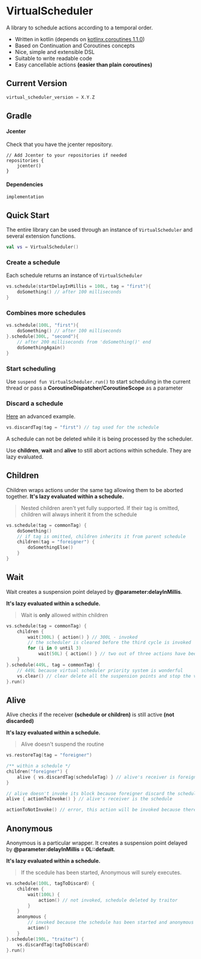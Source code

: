 # VirtualScheduler

A library to schedule actions according to a temporal order. 

- Written in kotlin (depends on [kotlinx.coroutines 1.1.0](https://github.com/Kotlin/kotlinx.coroutines))
- Based on Continuation and Coroutines concepts
- Nice, simple and extensible DSL
- Suitable to write readable code
- Easy cancellable actions **(easier than plain coroutines)**

## Current Version

```kotlin
virtual_scheduler_version = X.Y.Z
```

## Gradle
#### Jcenter

Check that you have the jcenter repository.

```
// Add Jcenter to your repositories if needed
repositories {
	jcenter()    
}
```
#### Dependencies

```
implementation
```
## Quick Start
The entire library can be used through an instance of `VirtualScheduler` and several extension functions.

```kotlin
val vs = VirtualScheduler()
```

### Create a schedule
Each schedule returns an instance of `VirtualScheduler`

```kotlin
vs.schedule(startDelayInMillis = 100L, tag = "first"){
    doSomething() // after 100 milliseconds
}
```
### Combines more schedules
```kotlin
vs.schedule(100L, "first"){
    doSomething() // after 100 milliseconds
}.schedule(300L, "second"){
    // after 200 milliseconds from 'doSomething()' end
    doSomethingAgain()
}
```
### Start scheduling
Use `suspend fun VirtualScheduler.run()` to start scheduling in the current thread or pass a **CoroutineDispatcher/CoroutineScope** as a parameter

### Discard a schedule
[Here](https://github.com/manueldidonna/VirtualScheduler/blob/2e8e04c1a5bf82e728683da7230acf4899ca382b/src/test/kotlin/com/manueldidonna/virtualscheduler/VirtualSchedulerTest.kt#L79-L102) an advanced example.

```kotlin
vs.discardTag(tag = "first") // tag used for the schedule 
```
A schedule can not be deleted while it is being processed by the scheduler.

Use **children**, **wait** and **alive** to still abort actions within schedule. They are lazy evaluated.

## Children
Children wraps actions under the same tag allowing them to be aborted together.
**It's lazy evaluated within a schedule.**
> Nested children aren't yet fully supported. If their tag is omitted, children will always inherit it from the schedule

```kotlin
vs.schedule(tag = commonTag) {
    doSomething()
    // if tag is omitted, children inherits it from parent schedule
    children(tag = "foreigner") {
        doSomethingElse()
    }
}
```
## Wait
Wait creates a suspension point delayed by **@parameter:delayInMillis**.

**It's lazy evaluated within a schedule.**
> Wait is **only** allowed within children
```kotlin
vs.schedule(tag = commonTag) {
    children {
        wait(300L) { action() } // 300L - invoked
        // the scheduler is cleared before the third cycle is invoked
        for (i in 0 until 3)
            wait(50L) { action() } // two out of three actions have been invoked
    }
}.schedule(449L, tag = commonTag) {
    // 449L because virtual scheduler priority system is wonderful
    vs.clear() // clear delete all the suspension points and stop the virtualscheduler
}.run()
```

## Alive
Alive checks if the receiver **(schedule or children)** is still active **(not discarded)**

**It's lazy evaluated within a schedule.**
> Alive doesn't suspend the routine
```kotlin
vs.restoreTag(tag = "foreigner")

/** within a schedule */
children("foreigner") {
    alive { vs.discardTag(scheduleTag) } // alive's receiver is foreigner children
}

// alive doesn't invoke its block because foreigner discard the schedule
alive { actionToInvoke() } // alive's receiver is the schedule

actionToNotInvoke() // error, this action will be invoked because there isn't any validity check
```
## Anonymous
Anonymous is a particular wrapper. It creates a suspension point delayed by **@parameter:delayInMillis = 0L::default**.

**It's lazy evaluated within a schedule.**
> If the scedule has been started, Anonymous will surely executes.
```kotlin
vs.schedule(100L, tagToDiscard) {
    children {
        wait(100L) {
            action() // not invoked, schedule deleted by traitor
        }
    }
    anonymous {
    	// invoked because the schedule has been started and anonymous can't be suppressed
        action()
    }
}.schedule(190L, "traitor") {
    vs.discardTag(tagToDiscard)
}.run()
```

